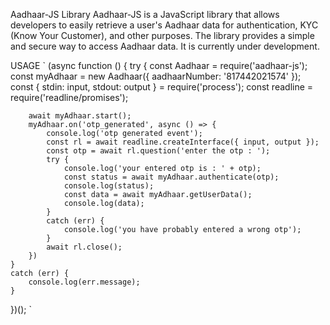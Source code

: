 Aadhaar-JS Library
Aadhaar-JS is a JavaScript library that allows developers to easily retrieve a user's Aadhaar data for authentication, KYC (Know Your Customer), and other purposes. The library provides a simple and secure way to access Aadhaar data.
It is currently under development.

USAGE
`
(async function () {
    try {
        const Aadhaar = require('aadhaar-js');
        const myAdhaar = new Aadhaar({ aadhaarNumber: '817442021574' });
        const { stdin: input, stdout: output } = require('process');
        const readline = require('readline/promises');


        await myAdhaar.start();
        myAdhaar.on('otp_generated', async () => {
            console.log('otp generated event');
            const rl = await readline.createInterface({ input, output });
            const otp = await rl.question('enter the otp : ');
            try {
                console.log('your entered otp is : ' + otp);
                const status = await myAdhaar.authenticate(otp);
                console.log(status);
                const data = await myAdhaar.getUserData();
                console.log(data);
            }
            catch (err) {
                console.log('you have probably entered a wrong otp');
            }
            await rl.close();
        })
    }
    catch (err) {
        console.log(err.message);
    }
})();
`
